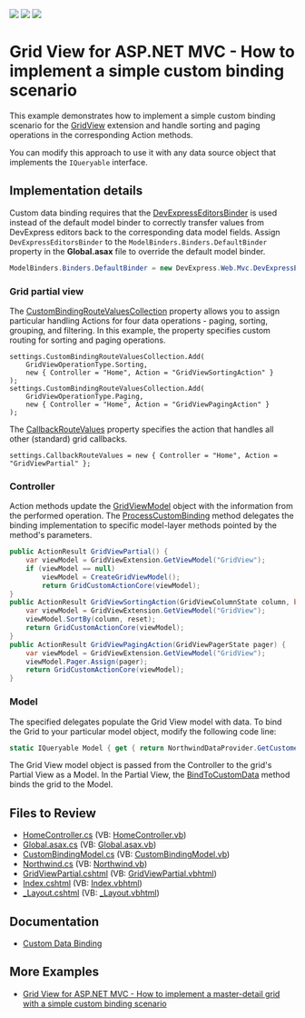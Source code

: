 <!-- default badges list -->
![](https://img.shields.io/endpoint?url=https://codecentral.devexpress.com/api/v1/VersionRange/128551586/19.2.6%2B)
[![](https://img.shields.io/badge/Open_in_DevExpress_Support_Center-FF7200?style=flat-square&logo=DevExpress&logoColor=white)](https://supportcenter.devexpress.com/ticket/details/E4394)
[![](https://img.shields.io/badge/📖_How_to_use_DevExpress_Examples-e9f6fc?style=flat-square)](https://docs.devexpress.com/GeneralInformation/403183)
<!-- default badges end -->

# Grid View for ASP.NET MVC - How to implement a simple custom binding scenario

This example demonstrates how to implement a simple custom binding scenario for the [GridView](https://docs.devexpress.com/AspNetMvc/8966/components/grid-view) extension and handle sorting and paging operations in the corresponding Action methods.

You can modify this approach to use it with any data source object that implements the `IQueryable` interface.


## Implementation details

Custom data binding requires that the [DevExpressEditorsBinder](https://docs.devexpress.com/AspNetMvc/DevExpress.Web.Mvc.DevExpressEditorsBinder) is used instead of the default model binder to correctly transfer values from DevExpress editors back to the corresponding data model fields. 
Assign `DevExpressEditorsBinder`  to the `ModelBinders.Binders.DefaultBinder` property in the **Global.asax** file to override the default model binder.

```csharp
ModelBinders.Binders.DefaultBinder = new DevExpress.Web.Mvc.DevExpressEditorsBinder();
```

### Grid partial view

The [CustomBindingRouteValuesCollection](https://docs.devexpress.com/AspNetMvc/DevExpress.Web.Mvc.GridViewSettings.CustomBindingRouteValuesCollection) property allows you to assign particular handling Actions for four data operations - paging, sorting, grouping, and filtering. In this example, the property specifies custom routing for sorting and paging operations.

```razor
settings.CustomBindingRouteValuesCollection.Add(
    GridViewOperationType.Sorting,
    new { Controller = "Home", Action = "GridViewSortingAction" }
);
settings.CustomBindingRouteValuesCollection.Add(
    GridViewOperationType.Paging,
    new { Controller = "Home", Action = "GridViewPagingAction" }
);
```

The [CallbackRouteValues](https://docs.devexpress.com/AspNetMvc/DevExpress.Web.Mvc.GridSettingsBase.CallbackRouteValues) property specifies the action that handles all other (standard) grid callbacks.

```razor
settings.CallbackRouteValues = new { Controller = "Home", Action = "GridViewPartial" };
```

### Controller

Action methods update the [GridViewModel](https://docs.devexpress.com/AspNetMvc/DevExpress.Web.Mvc.GridViewModel) object with the information from the performed operation. The [ProcessCustomBinding](https://docs.devexpress.com/AspNetMvc/DevExpress.Web.Mvc.GridViewModel.ProcessCustomBinding.overloads) method delegates the binding implementation to specific model-layer methods pointed by the method's parameters.

```csharp
public ActionResult GridViewPartial() {
    var viewModel = GridViewExtension.GetViewModel("GridView");
    if (viewModel == null)
        viewModel = CreateGridViewModel();
        return GridCustomActionCore(viewModel);
}
public ActionResult GridViewSortingAction(GridViewColumnState column, bool reset) {
    var viewModel = GridViewExtension.GetViewModel("GridView");
    viewModel.SortBy(column, reset);
    return GridCustomActionCore(viewModel);
}
public ActionResult GridViewPagingAction(GridViewPagerState pager) {
    var viewModel = GridViewExtension.GetViewModel("GridView");
    viewModel.Pager.Assign(pager);
    return GridCustomActionCore(viewModel);
}
```

### Model

The specified delegates populate the Grid View model with data. To bind the Grid to your particular model object, modify the following code line:

```cs
static IQueryable Model { get { return NorthwindDataProvider.GetCustomers(); } }
```

The Grid View model object is passed from the Controller to the grid's Partial View as a Model. In the Partial View, the [BindToCustomData](https://docs.devexpress.com/AspNetMvc/DevExpress.Web.Mvc.GridViewExtension.BindToCustomData(DevExpress.Web.Mvc.GridViewModel)) method binds the grid to the Model.

## Files to Review

* [HomeController.cs](./CS/Sample/Controllers/HomeController.cs) (VB: [HomeController.vb](./VB/Sample/Controllers/HomeController.vb))
* [Global.asax.cs](./CS/Sample/Global.asax.cs) (VB: [Global.asax.vb](./VB/Sample/Global.asax.vb))
* [CustomBindingModel.cs](./CS/Sample/Models/CustomBindingModel.cs) (VB: [CustomBindingModel.vb](./VB/Sample/Models/CustomBindingModel.vb))
* [Northwind.cs](./CS/Sample/Models/Northwind.cs) (VB: [Northwind.vb](./VB/Sample/Models/Northwind.vb))
* [GridViewPartial.cshtml](./CS/Sample/Views/Home/GridViewPartial.cshtml) (VB: [GridViewPartial.vbhtml](./VB/Sample/Views/Home/GridViewPartial.vbhtml))
* [Index.cshtml](./CS/Sample/Views/Home/Index.cshtml) (VB: [Index.vbhtml](./VB/Sample/Views/Home/Index.vbhtml))
* [_Layout.cshtml](./CS/Sample/Views/Shared/_Layout.cshtml) (VB: [_Layout.vbhtml](./VB/Sample/Views/Shared/_Layout.vbhtml))

## Documentation

* [Custom Data Binding](https://docs.devexpress.com/AspNetMvc/14321/components/grid-view/binding-to-data/custom-data-binding)

## More Examples

* [Grid View for ASP.NET MVC - How to implement a master-detail grid with a simple custom binding scenario](https://github.com/DevExpress-Examples/how-to-create-a-master-detail-gridview-with-paging-and-sorting-using-custom-data-binding-e4398)
